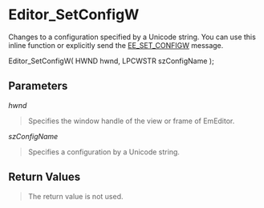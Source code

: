 # Editor\_SetConfigW

Changes to a configuration specified by a Unicode string. You can use this inline function or explicitly send the [EE\_SET\_CONFIGW](../message/ee_set_configw) message.

Editor\_SetConfigW( HWND hwnd, LPCWSTR szConfigName );

## Parameters

_hwnd_

> Specifies the window handle of the view or frame of EmEditor.

_szConfigName_

> Specifies a configuration by a Unicode string.

## Return Values

> The return value is not used.